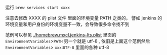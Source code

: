 
运行 `brew services start xxxx`

注意去修改 XXXX 的 plist 文件 里面的环境变量 PATH 之类的，
譬如 jenkins 的环境变量和用户身份的环境变量不一致，会导致很多命令找不到

范例可以参见  [./homebrew.mxcl.jenkins-lts.plist](./homebrew.mxcl.jenkins-lts.plist)
里面的 `EnvironmentVariables`>`PATH`
另一个就是 utf-8 , 依旧是上面这个范例然后 `EnvironmentVariables`> `xxx`:`UTF-8` 里面的各种 utf-8

